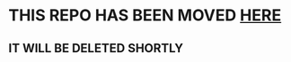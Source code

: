 # THIS REPO HAS BEEN MOVED [HERE](https://github.com/OXRS-IO/OXRS-IO-IOHandler-ESP32-LIB)

## IT WILL BE DELETED SHORTLY





